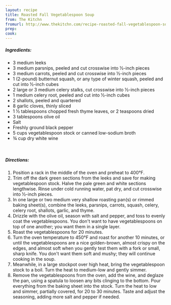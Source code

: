 ```yaml
---
layout: recipe
title: Roasted Fall Vegetablespoon Soup
from: The Kitchn
fromurl: http://www.thekitchn.com/recipe-roasted-fall-vegetablespoon-soup-236493
prep: 
cook: 
---
```


##### Ingredients:

* 3 medium leeks
* 3 medium parsnips, peeled and cut crosswise into ½-inch pieces
* 3 medium carrots, peeled and cut crosswise into ½-inch pieces
* 1 (2-pound) butternut squash, or any type of winter squash, peeled and cut into ½-inch cubes
* 2 large or 3 medium celery stalks, cut crosswise into ½-inch pieces
* 1 medium celery root, peeled and cut into ½-inch cubes
* 2 shallots, peeled and quartered
* 8 garlic cloves, thinly sliced
* 1 ½ tablespoons chopped fresh thyme leaves, or 2 teaspoons dried
* 3 tablespoons olive oil
* Salt
* Freshly ground black pepper
* 5 cups vegetablespoon stock or canned low-sodium broth
* ¾ cup dry white wine 

<br>

##### Directions:

1. Position a rack in the middle of the oven and preheat to 400°F.
2. Trim off the dark green sections from the leeks and save for making vegetablespoon stock. Halve the pale green and white sections lengthwise. Rinse under cold running water, pat dry, and cut crosswise into ½-inch pieces.
3. In one large or two medium very shallow roasting pan(s) or rimmed baking sheet(s), combine the leeks, parsnips, carrots, squash, celery, celery root, shallots, garlic, and thyme. 
4. Drizzle with the olive oil, season with salt and pepper, and toss to evenly coat the vegetablespoons. You don't want to have vegetablespoons on top of one another; you want them in a single layer.
5. Roast the vegetablespoons for 20 minutes. 
6. Turn the oven temperature to 450°F and roast for another 10 minutes, or until the vegetablespoons are a nice golden-brown, almost crispy on the edges, and almost soft when you gently test them with a fork or small, sharp knife. You don't want them soft and mushy; they will continue cooking in the soup.
7. Meanwhile, in a large stockpot over high heat, bring the vegetablespoon stock to a boil. Turn the heat to medium-low and gently simmer.
8. Remove the vegetablespoons from the oven, add the wine, and deglaze the pan, using a spatula to loosen any bits clinging to the bottom. Pour every­thing from the baking sheet into the stock. Turn the heat to low and simmer, partially covered, for 20 to 30 minutes. Taste and adjust the seasoning, adding more salt and pepper if needed. 
